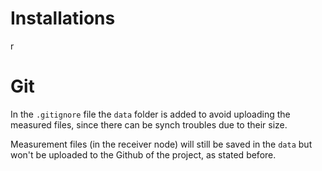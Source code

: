 # Installations
r

# Git
In the ``.gitignore`` file the ``data`` folder is added to avoid uploading the measured files, since there can be synch troubles due to their size.

Measurement files (in the receiver node) will still be saved in the ``data`` but won't be uploaded to the Github of the project, as stated before.
